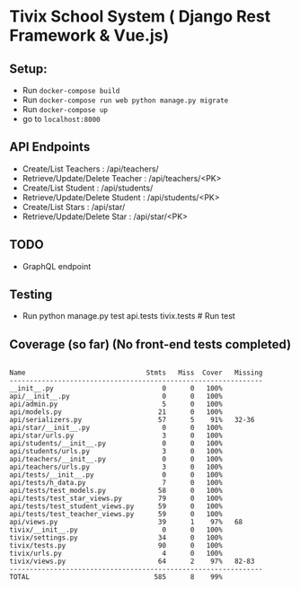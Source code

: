 # Tivix School System ( Django Rest Framework & Vue.js)


## Setup:
- Run `docker-compose build`
- Run `docker-compose run web python manage.py migrate`
- Run `docker-compose up`
- go to `localhost:8000`


## API Endpoints
- Create/List Teachers : /api/teachers/ 
- Retrieve/Update/Delete Teacher : /api/teachers/<PK\>
- Create/List Student : /api/students/ 
- Retrieve/Update/Delete Student : /api/students/<PK\>
- Create/List Stars : /api/star/ 
- Retrieve/Update/Delete Star : /api/star/<PK\>

## TODO
- GraphQL endpoint

## Testing
- Run python manage.py test api.tests tivix.tests # Run test


## Coverage (so far) (No front-end tests completed)

```

Name                              Stmts   Miss  Cover   Missing
---------------------------------------------------------------
__init__.py                           0      0   100%
api/__init__.py                       0      0   100%
api/admin.py                          5      0   100%
api/models.py                        21      0   100%
api/serializers.py                   57      5    91%   32-36
api/star/__init__.py                  0      0   100%
api/star/urls.py                      3      0   100%
api/students/__init__.py              0      0   100%
api/students/urls.py                  3      0   100%
api/teachers/__init__.py              0      0   100%
api/teachers/urls.py                  3      0   100%
api/tests/__init__.py                 0      0   100%
api/tests/h_data.py                   7      0   100%
api/tests/test_models.py             58      0   100%
api/tests/test_star_views.py         79      0   100%
api/tests/test_student_views.py      59      0   100%
api/tests/test_teacher_views.py      59      0   100%
api/views.py                         39      1    97%   68
tivix/__init__.py                     0      0   100%
tivix/settings.py                    34      0   100%
tivix/tests.py                       90      0   100%
tivix/urls.py                         4      0   100%
tivix/views.py                       64      2    97%   82-83
---------------------------------------------------------------
TOTAL                               585      8    99%

```
